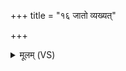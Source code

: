+++
title = "१६ जातो व्यख्यत्"

+++
<details><summary>मूलम् (VS)</summary>

जा॒तो व्य᳡ख्यत्पि॒त्रोरु॒पस्थे॒ भुवो॒ न वे॑द जनि॒तुः पर॑स्य। स्त॑वि॒ष्यमा॑णो॒ नो यो अ॒स्मद्व्र॒ता दे॒वानां॒ स ज॑नास॒ इन्द्रः॑ ॥
</details>